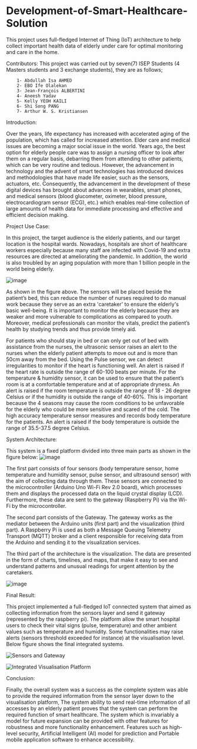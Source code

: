 # Development-of-Smart-Healthcare-Solution
This project uses full-fledged Internet of Thing (IoT) architecture to help collect important health data of elderly under care for optimal monitoring and care in the home.

Contributors: This project was carried out by seven(7) ISEP Students (4 Masters students and 3 exchange students), they are as follows;

		1- Abdullah Isa AHMED
		2- EBO Ife Olalekan
		3- Jean-François ALBERTINI 
		4- Aneesh Yadav
		5- Kelly YEOH KAILI
		6- Shi Song PANG
		7- Arthur W. S. Kristiansen


Introduction:

Over the years, life expectancy has increased with accelerated aging of the population, which has called for increased attention. Elder care and medical issues are becoming a major social issue in the world. Years ago, the best option for elderly people care was to assign a nursing officer to look after them on a regular basis, debarring them from attending to other patients, which can be very routine and tedious. However, the advancement in technology and the advent of smart technologies has introduced devices and methodologies that have made life easier, such as the sensors, actuators, etc. 
Consequently, the advancement in the development of these digital devices has brought about advances in wearables, smart phones, and medical sensors (blood glucometer, oximeter, blood pressure, electrocardiogram sensor (ECG), etc.) which enables real-time collection of large amounts of health data for immediate processing and effective and efficient decision making. 


Project Use Case:

In this project, the target audience is the elderly patients, and our target location is the hospital wards. Nowadays, hospitals are short of healthcare workers especially because many staff are infected with Covid-19 and extra resources are directed at ameliorating the pandemic. In addition, the world is also troubled by an aging population with more than 1 billion people in the world being elderly. 

![image](https://user-images.githubusercontent.com/16369782/181297172-264bd5d8-f799-429a-8ee2-8ad38453df78.png)
            
                                                      
As shown in the figure above. The sensors will be placed beside the patient’s bed, this can reduce the number of nurses required to do manual work because they serve as an extra 'caretaker' to ensure the elderly's basic well-being. It is important to monitor the elderly because they are weaker and more vulnerable to complications as compared to youth. Moreover, medical professionals can monitor the vitals, predict the patient’s health by studying trends and thus provide timely aid.


For patients who should stay in bed or can only get out of bed with assistance from the nurses, the ultrasonic sensor raises an alert to the nurses when the elderly patient attempts to move out and is more than 50cm away from the bed. Using the Pulse sensor, we can detect irregularities to monitor if the heart is functioning well. An alert is raised if the heart rate is outside the range of 60-100 beats per minute. For the temperature & humidity sensor, it can be used to ensure that the patient’s room is at a comfortable temperature and at of appropriate dryness. An alert is raised if the room temperature is outside the range of 18 - 26 degree Celsius or if the humidity is outside the range of 40-60%. This is important because the 4 seasons may cause the room conditions to be unfavorable for the elderly who could be more sensitive and scared of the cold. The high accuracy temperature sensor measures and records body temperature for the patients. An alert is raised if the body temperature is outside the range of 35.5-37.5 degree Celsius.

System Architecture:

This system is a fixed platform divided into three main parts as shown in the figure below:
![image](https://user-images.githubusercontent.com/16369782/181297343-fcc48326-083d-451b-b19f-ea79620c62ef.png)


The first part consists of four sensors (body temperature sensor, home temperature and humidity sensor, pulse sensor, and ultrasound sensor) with the aim of collecting data through them. These sensors are connected to the microcontroller (Arduino Uno Wi-Fi Rev 2.0 board), which processes them and displays the processed data on the liquid crystal display (LCD). Furthermore, these data are sent to the gateway (Raspberry Pi) via the Wi-Fi by the microcontroller. 

The second part consists of the Gateway. The gateway works as the mediator between the Arduino units (first part) and the visualization (third part). A Raspberry Pi is used as both a Message Queuing Telemetry Transport (MQTT) broker and a client responsible for receiving data from the Arduino and sending it to the visualization services. 

The third part of the architecture is the visualization. The data are presented in the form of charts, timelines, and maps, that make it easy to see and understand patterns and unusual readings for urgent attention by the caretakers.

![image](https://user-images.githubusercontent.com/16369782/181298953-d3e3dd6a-9a72-4124-af0c-b0409c4fba8a.png)


Final Result:

This project implemented a full-fledged IoT connected system that aimed as collecting information from the sensors layer and send it gateway (represented by the raspberry pi). The platform allow the smart hospital users to check their vital signs (pulse, temperature) and other ambient values such as temperature and humidity. Some functionalities may raise alerts (sensors threshold exceeded for instance) at the visualisation level. Below figure shows the final integrated systems.

![Sensors and Gateway](https://user-images.githubusercontent.com/16369782/181306941-789c75f5-9005-44d3-bb1e-ce8bf1d4b529.png)

![Integrated Visualisation Platform](https://user-images.githubusercontent.com/16369782/181307027-abe8875f-30cd-470c-82d7-39c2021d3f8d.png)


Conclusion:

Finally, the overall system was a success as the complete system was able to provide the required information from the sensor layer down to the visualisation platform, The system ability to send real-time information of all accesses by an elderly patient proves that the system can perform the required function of smart healthcare. The system which is invariably a model for future expansion can be provided with other features for robustness and more functionality enhancement. Features such as high-level security, Artificial Intelligent (AI) model for prediction and Portable mobile application software to enhance accessibility.
